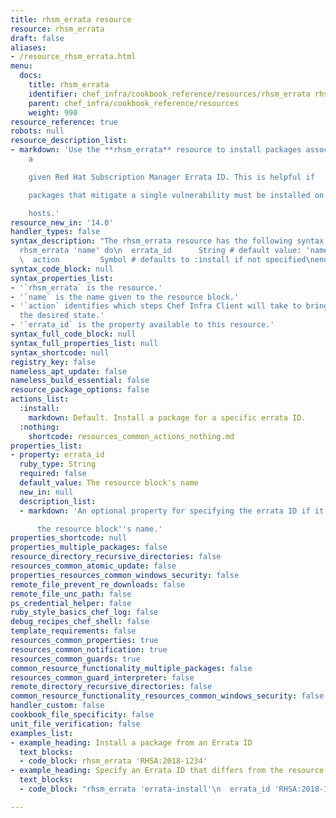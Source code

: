 ```yaml
---
title: rhsm_errata resource
resource: rhsm_errata
draft: false
aliases:
- /resource_rhsm_errata.html
menu:
  docs:
    title: rhsm_errata
    identifier: chef_infra/cookbook_reference/resources/rhsm_errata rhsm_errata
    parent: chef_infra/cookbook_reference/resources
    weight: 990
resource_reference: true
robots: null
resource_description_list:
- markdown: 'Use the **rhsm_errata** resource to install packages associated with
    a

    given Red Hat Subscription Manager Errata ID. This is helpful if

    packages that mitigate a single vulnerability must be installed on your

    hosts.'
resource_new_in: '14.0'
handler_types: false
syntax_description: "The rhsm_errata resource has the following syntax:\n\n``` ruby\n\
  rhsm_errata 'name' do\n  errata_id      String # default value: 'name' unless specified\n\
  \  action         Symbol # defaults to :install if not specified\nend\n```"
syntax_code_block: null
syntax_properties_list:
- '`rhsm_errata` is the resource.'
- '`name` is the name given to the resource block.'
- '`action` identifies which steps Chef Infra Client will take to bring the node into
  the desired state.'
- '`errata_id` is the property available to this resource.'
syntax_full_code_block: null
syntax_full_properties_list: null
syntax_shortcode: null
registry_key: false
nameless_apt_update: false
nameless_build_essential: false
resource_package_options: false
actions_list:
  :install:
    markdown: Default. Install a package for a specific errata ID.
  :nothing:
    shortcode: resources_common_actions_nothing.md
properties_list:
- property: errata_id
  ruby_type: String
  required: false
  default_value: The resource block's name
  new_in: null
  description_list:
  - markdown: 'An optional property for specifying the errata ID if it differs from

      the resource block''s name.'
properties_shortcode: null
properties_multiple_packages: false
resource_directory_recursive_directories: false
resources_common_atomic_update: false
properties_resources_common_windows_security: false
remote_file_prevent_re_downloads: false
remote_file_unc_path: false
ps_credential_helper: false
ruby_style_basics_chef_log: false
debug_recipes_chef_shell: false
template_requirements: false
resources_common_properties: true
resources_common_notification: true
resources_common_guards: true
common_resource_functionality_multiple_packages: false
resources_common_guard_interpreter: false
remote_directory_recursive_directories: false
common_resource_functionality_resources_common_windows_security: false
handler_custom: false
cookbook_file_specificity: false
unit_file_verification: false
examples_list:
- example_heading: Install a package from an Errata ID
  text_blocks:
  - code_block: rhsm_errata 'RHSA:2018-1234'
- example_heading: Specify an Errata ID that differs from the resource name
  text_blocks:
  - code_block: "rhsm_errata 'errata-install'\n  errata_id 'RHSA:2018-1234'\nend"

---
```

